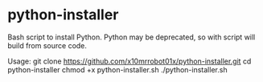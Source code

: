 # python-installer
Bash script to install Python. Python may be deprecated, so with script will build from source code.

Usage:
 git clone https://github.com/x10mrrobot01x/python-installer.git
 cd python-installer
 chmod +x python-installer.sh
 ./python-installer.sh
